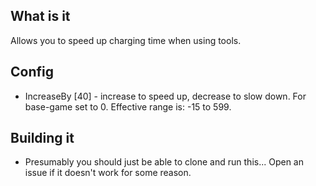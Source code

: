 ## What is it
Allows you to speed up charging time when using tools.

## Config
* IncreaseBy [40] - increase to speed up, decrease to slow down. For base-game set to 0. Effective range is: -15 to 599.

## Building it
* Presumably you should just be able to clone and run this... Open an issue if it doesn't work for some reason.
